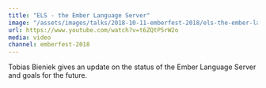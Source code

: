 ```yaml
---
title: "ELS - the Ember Language Server"
image: "/assets/images/talks/2018-10-11-emberfest-2018/els-the-ember-language-server.png"
url: https://www.youtube.com/watch?v=t6ZQtP5rW2o
media: video
channel: emberfest-2018
---
```


Tobias Bieniek gives an update on the status of the Ember Language Server and
goals for the future.
